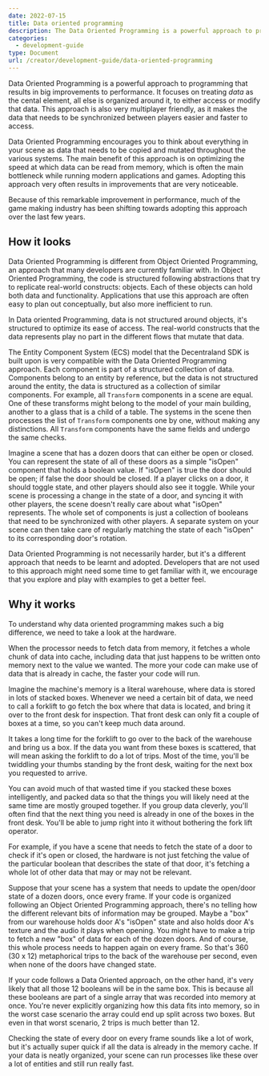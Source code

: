 ```yaml
---
date: 2022-07-15
title: Data oriented programming
description: The Data Oriented Programming is a powerful approach to programming gets the most out of performance.
categories:
  - development-guide
type: Document
url: /creator/development-guide/data-oriented-programming
---
```



Data Oriented Programming is a powerful approach to programming that results in big improvements to performance. It focuses on treating _data_ as the cental element, all else is organized around it, to either access or modify that data. This approach is also very multiplayer friendly, as it makes the data that needs to be synchronized between players easier and faster to access.

Data Oriented Programming encourages you to think about everything in your scene as data that needs to be copied and mutated throughout the various systems. The main benefit of this approach is on optimizing the speed at which data can be read from memory, which is often the main bottleneck while running modern applications and games. Adopting this approach very often results in improvements that are very noticeable.

Because of this remarkable improvement in performance, much of the game making industry has been shifting towards adopting this approach over the last few years.

## How it looks

Data Oriented Programming is different from Object Oriented Programming, an approach that many developers are currently familiar with. In Object Oriented Programming, the code is structured following abstractions that try to replicate real-world constructs: objects. Each of these objects can hold both data and functionality. Applications that use this approach are often easy to plan out conceptually, but also more inefficient to run.

In Data oriented Programming, data is not structured around objects, it's structured to optimize its ease of access. The real-world constructs that the data represents play no part in the different flows that mutate that data.

The Entity Component System (ECS) model that the Decentraland SDK is built upon is very compatible with the Data Oriented Programming approach. Each component is part of a structured collection of data. Components belong to an entity by reference, but the data is not structured around the entity, the data is structured as a collection of similar components. For example, all `Transform` components in a scene are equal. One of these transforms might belong to the model of your main building, another to a glass that is a child of a table. The systems in the scene then processes the list of `Transform` components one by one, without making any distinctions. All `Transform` components have the same fields and undergo the same checks.

Imagine a scene that has a dozen doors that can either be open or closed. You can represent the state of all of these doors as a simple "isOpen" component that holds a boolean value. If "isOpen" is true the door should be open; if false the door should be closed. If a player clicks on a door, it should toggle state, and other players should also see it toggle. While your scene is processing a change in the state of a door, and syncing it with other players, the scene doesn't really care about what "isOpen" represents. The whole set of components is just a collection of booleans that need to be synchronized with other players. A separate system on your scene can then take care of regularly matching the state of each "isOpen" to its corresponding door's rotation.

Data Oriented Programming is not necessarily harder, but it's a different approach that needs to be learnt and adopted. Developers that are not used to this approach might need some time to get familiar with it, we encourage that you explore and play with examples to get a better feel.

## Why it works

To understand why data oriented programming makes such a big difference, we need to take a look at the hardware.

When the processor needs to fetch data from memory, it fetches a whole chunk of data into cache, including data that just happens to be written onto memory next to the value we wanted. The more your code can make use of data that is already in cache, the faster your code will run.

Imagine the machine's memory is a literal warehouse, where data is stored in lots of stacked boxes. Whenever we need a certain bit of data, we need to call a forklift to go fetch the box where that data is located, and bring it over to the front desk for inspection. That front desk can only fit a couple of boxes at a time, so you can't keep much data around.

It takes a long time for the forklift to go over to the back of the warehouse and bring us a box. If the data you want from these boxes is scattered, that will mean asking the forklift to do a lot of trips. Most of the time, you'll be twiddling your thumbs standing by the front desk, waiting for the next box you requested to arrive.

You can avoid much of that wasted time if you stacked these boxes intelligently, and packed data so that the things you will likely need at the same time are mostly grouped together. If you group data cleverly, you'll often find that the next thing you need is already in one of the boxes in the front desk. You'll be able to jump right into it without bothering the fork lift operator.

For example, if you have a scene that needs to fetch the state of a door to check if it's open or closed, the hardware is not just fetching the value of the particular boolean that describes the state of that door, it's fetching a whole lot of other data that may or may not be relevant.

Suppose that your scene has a system that needs to update the open/door state of a dozen doors, once every frame. If your code is organized following an Object Oriented Programming approach, there's no telling how the different relevant bits of information may be grouped. Maybe a "box" from our warehouse holds door A's "isOpen" state and also holds door A's texture and the audio it plays when opening. You might have to make a trip to fetch a new "box" of data for each of the dozen doors. And of course, this whole process needs to happen again on every frame. So that's 360 (30 x 12) metaphorical trips to the back of the warehouse per second, even when none of the doors have changed state.

If your code follows a Data Oriented approach, on the other hand, it's very likely that all those 12 booleans will be in the same box. This is because all these booleans are part of a single array that was recorded into memory at once. You're never explicitly organizing how this data fits into memory, so in the worst case scenario the array could end up split across two boxes. But even in that worst scenario, 2 trips is much better than 12.

Checking the state of every door on every frame sounds like a lot of work, but it's actually super quick if all the data is already in the memory cache. If your data is neatly organized, your scene can run processes like these over a lot of entities and still run really fast.

